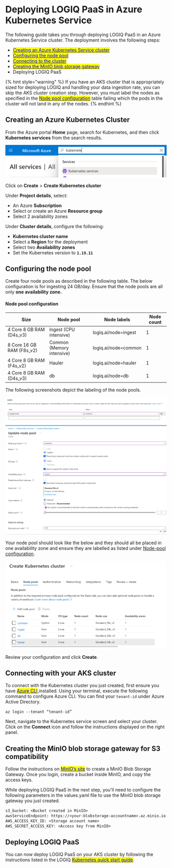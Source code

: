 # Deploying LOGIQ PaaS in Azure Kubernetes Service

The following guide takes you through deploying LOGIQ PaaS in an Azure Kubernetes Service cluster. The deployment involves the following steps:

* [<mark style="color:blue;">Creating an Azure Kubernetes Service cluster</mark>](./#creating-an-azure-kubernetes-cluster)<mark style="color:blue;"></mark>
* [<mark style="color:blue;">Configuring the node pool</mark>](./#configuring-the-node-pool)<mark style="color:blue;"></mark>
* <mark style="color:blue;"></mark>[<mark style="color:blue;">Connecting to the cluster</mark>](./#connecting-with-your-aks-cluster)<mark style="color:blue;"></mark>
* <mark style="color:blue;"></mark>[<mark style="color:blue;">Creating the MinIO blob storage gateway</mark>](./#creating-the-minio-blob-storage-gateway-for-s3-compatibility)<mark style="color:blue;"></mark>
* Deploying LOGIQ PaaS

{% hint style="warning" %}
If you have an AKS cluster that is appropriately sized for deploying LOGIQ and handling your data ingestion rate, you can skip the AKS cluster creation step. However, you must label the nodes as specified in the [<mark style="color:blue;">Node pool configuration</mark>](./#node-pool-configuration) table failing which the pods in the cluster will not land in any of the nodes.&#x20;
{% endhint %}

## Creating an Azure Kubernetes Cluster

From the Azure portal **Home** page, search for Kubernetes, and then click **Kubernetes services** from the search results.

![](../../.gitbook/assets/1)

Click on **Create** > **Create Kubernetes cluster**

Under **Project details**, select:

* An Azure **Subscription**
* Select or create an Azure **Resource group**
* Select 2 availability zones

Under **Cluster details**, configure the following:

* **Kubernetes cluster name**
* Select a **Region** for the deployment
* Select two **Availability zones**
* Set the Kubernetes version to **`1.19.11`**

## Configuring the node pool

Create four node pools as described in the following table. The below configuration is for ingesting 24 GB/day. Ensure that the node pools are all only **one availability zone.**

#### Node pool configuration

| **Size**                   | **Node pool**             | **Node labels**      | **Node count** |
| -------------------------- | ------------------------- | -------------------- | -------------- |
| 4 Core 8 GB RAM (D4s\_v3)  | Ingest (CPU intensive)    | logiq.ai/node=ingest | 1              |
| 8 Core 16 GB RAM (F8s\_v2) | Common (Memory intensive) | logiq.ai/node=common | 1              |
| 4 Core 8 GB RAM (F4s\_v2)  | Hauler                    | logiq.ai/node=hauler | 1              |
| 4 Core 8 GB RAM (D4s\_v3)  | db                        | logiq.ai/node=db     | 1              |

The following screenshots depict the labeling of the node pools.

![](../../.gitbook/assets/3) ![](../../.gitbook/assets/4)

Your node pool should look like the below and they should all be placed in one availability zone and ensure they are labelled as listed under [Node-pool configuration](./#node-pool-configuration).

![](../../.gitbook/assets/node-pool.png)

Review your configuration and click **Create**.

## Connecting with your AKS cluster

To connect with the Kubernetes cluster you just created, first ensure you have [<mark style="color:blue;">Azure CLI</mark> ](https://docs.microsoft.com/en-us/cli/azure/)installed. Using your terminal, execute the following command to configure Azure CLI. You can find your `tenant-id` under Azure Active Directory.

```
az login --tenant “tenant-id”
```

Next, navigate to the Kubernetes service screen and select your cluster. Click on the **Connect** icon and follow the instructions displayed on the right panel.

## Creating the MinIO blob storage gateway for S3 compatibility&#x20;

Follow the instructions on <mark style="color:blue;"></mark> [<mark style="color:blue;">MinIO’s site</mark>](https://az.minio.io/index.html#deploy-minio-6) to create a MinIO Blob Storage Gateway. Once you login, create a bucket inside MinIO, and copy the access keys.&#x20;

While deploying LOGIQ PaaS in the next step, you'll need to configure the following parameters in the values.yaml file to use the MinIO blob storage gateway you just created.&#x20;

```
s3_bucket: <Bucket created in MinIO>
awsServiceEndpoint: https://<your-blobstorage-accountname>.az.minio.io
AWS_ACCESS_KEY_ID: <Storage account name>
AWS_SECRET_ACCESS_KEY: <Access key from MinIO>
```

## Deploying LOGIQ PaaS

You can now deploy LOGIQ PaaS on your AKS cluster by following the instructions listed in the  LOGIQ <mark style="color:blue;"></mark> [<mark style="color:blue;">Kubernetes quick start guide</mark>](../k8s-quickstart-guide.md). <mark style="color:blue;"></mark>&#x20;
